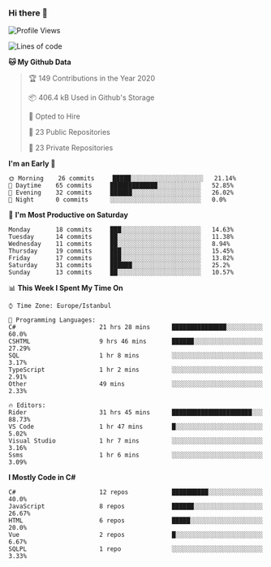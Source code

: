 ### Hi there 👋

<!--START_SECTION:waka-->
![Profile Views](http://img.shields.io/badge/Profile%20Views-1-blue)

![Lines of code](https://img.shields.io/badge/From%20Hello%20World%20I%27ve%20Written-22.1%20million%20lines%20of%20code-blue)

**🐱 My Github Data** 

> 🏆 149 Contributions in the Year 2020
 > 
> 📦 406.4 kB Used in Github's Storage 
 > 
> 💼 Opted to Hire
 > 
> 📜 23 Public Repositories
 > 
> 🔑 23 Private Repositories 

**I'm an Early 🐤** 

```text
🌞 Morning    26 commits     █████░░░░░░░░░░░░░░░░░░░░   21.14% 
🌆 Daytime    65 commits     █████████████░░░░░░░░░░░░   52.85% 
🌃 Evening    32 commits     ██████░░░░░░░░░░░░░░░░░░░   26.02% 
🌙 Night      0 commits      ░░░░░░░░░░░░░░░░░░░░░░░░░   0.0%

```
📅 **I'm Most Productive on Saturday** 

```text
Monday       18 commits     ███░░░░░░░░░░░░░░░░░░░░░░   14.63% 
Tuesday      14 commits     ██░░░░░░░░░░░░░░░░░░░░░░░   11.38% 
Wednesday    11 commits     ██░░░░░░░░░░░░░░░░░░░░░░░   8.94% 
Thursday     19 commits     ███░░░░░░░░░░░░░░░░░░░░░░   15.45% 
Friday       17 commits     ███░░░░░░░░░░░░░░░░░░░░░░   13.82% 
Saturday     31 commits     ██████░░░░░░░░░░░░░░░░░░░   25.2% 
Sunday       13 commits     ██░░░░░░░░░░░░░░░░░░░░░░░   10.57%

```


📊 **This Week I Spent My Time On** 

```text
⌚︎ Time Zone: Europe/Istanbul

💬 Programming Languages: 
C#                       21 hrs 28 mins      ███████████████░░░░░░░░░░   60.0% 
CSHTML                   9 hrs 46 mins       ██████░░░░░░░░░░░░░░░░░░░   27.29% 
SQL                      1 hr 8 mins         ░░░░░░░░░░░░░░░░░░░░░░░░░   3.17% 
TypeScript               1 hr 2 mins         ░░░░░░░░░░░░░░░░░░░░░░░░░   2.91% 
Other                    49 mins             ░░░░░░░░░░░░░░░░░░░░░░░░░   2.33%

🔥 Editors: 
Rider                    31 hrs 45 mins      ██████████████████████░░░   88.73% 
VS Code                  1 hr 47 mins        █░░░░░░░░░░░░░░░░░░░░░░░░   5.02% 
Visual Studio            1 hr 7 mins         ░░░░░░░░░░░░░░░░░░░░░░░░░   3.16% 
Ssms                     1 hr 6 mins         ░░░░░░░░░░░░░░░░░░░░░░░░░   3.09%

```

**I Mostly Code in C#** 

```text
C#                       12 repos            ██████████░░░░░░░░░░░░░░░   40.0% 
JavaScript               8 repos             ██████░░░░░░░░░░░░░░░░░░░   26.67% 
HTML                     6 repos             █████░░░░░░░░░░░░░░░░░░░░   20.0% 
Vue                      2 repos             █░░░░░░░░░░░░░░░░░░░░░░░░   6.67% 
SQLPL                    1 repo              ░░░░░░░░░░░░░░░░░░░░░░░░░   3.33%

```



<!--END_SECTION:waka-->

<!--
**ebubekirdinc/ebubekirdinc** is a ✨ _special_ ✨ repository because its `README.md` (this file) appears on your GitHub profile.

Here are some ideas to get you started:

- 🔭 I’m currently working on ...
- 🌱 I’m currently learning ...
- 👯 I’m looking to collaborate on ...
- 🤔 I’m looking for help with ...
- 💬 Ask me about ...
- 📫 How to reach me: ...
- 😄 Pronouns: ...
- ⚡ Fun fact: ...
-->
